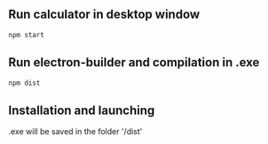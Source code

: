 ## Run calculator in desktop window

```bash
npm start
```

## Run electron-builder and compilation in .exe

```bash
npm dist
```

## Installation and launching

.exe will be saved in the folder '/dist'